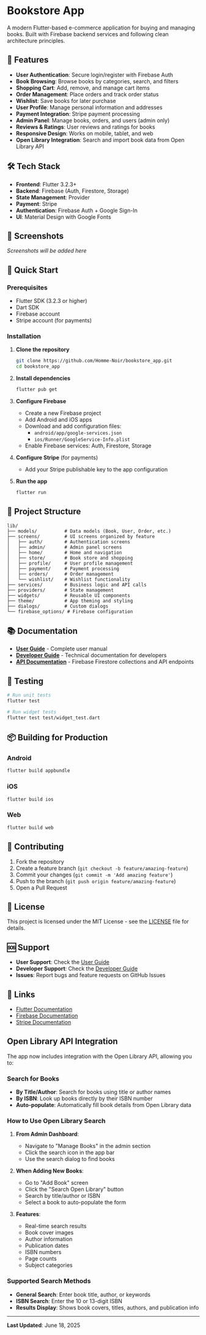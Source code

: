 # Bookstore App

A modern Flutter-based e-commerce application for buying and managing books. Built with Firebase backend services and following clean architecture principles.

## 🚀 Features

- **User Authentication**: Secure login/register with Firebase Auth
- **Book Browsing**: Browse books by categories, search, and filters
- **Shopping Cart**: Add, remove, and manage cart items
- **Order Management**: Place orders and track order status
- **Wishlist**: Save books for later purchase
- **User Profile**: Manage personal information and addresses
- **Payment Integration**: Stripe payment processing
- **Admin Panel**: Manage books, orders, and users (admin only)
- **Reviews & Ratings**: User reviews and ratings for books
- **Responsive Design**: Works on mobile, tablet, and web
- **Open Library Integration**: Search and import book data from Open Library API

## 🛠 Tech Stack

- **Frontend**: Flutter 3.2.3+
- **Backend**: Firebase (Auth, Firestore, Storage)
- **State Management**: Provider
- **Payment**: Stripe
- **Authentication**: Firebase Auth + Google Sign-In
- **UI**: Material Design with Google Fonts

## 📱 Screenshots

*Screenshots will be added here*

## 🚀 Quick Start

### Prerequisites

- Flutter SDK (3.2.3 or higher)
- Dart SDK
- Firebase account
- Stripe account (for payments)

### Installation

1. **Clone the repository**
   ```bash
   git clone https://github.com/Homme-Noir/bookstore_app.git
   cd bookstore_app
   ```

2. **Install dependencies**
   ```bash
   flutter pub get
   ```

3. **Configure Firebase**
   - Create a new Firebase project
   - Add Android and iOS apps
   - Download and add configuration files:
     - `android/app/google-services.json`
     - `ios/Runner/GoogleService-Info.plist`
   - Enable Firebase services: Auth, Firestore, Storage

4. **Configure Stripe** (for payments)
   - Add your Stripe publishable key to the app configuration

5. **Run the app**
   ```bash
   flutter run
   ```

## 📁 Project Structure

```
lib/
├── models/          # Data models (Book, User, Order, etc.)
├── screens/         # UI screens organized by feature
│   ├── auth/        # Authentication screens
│   ├── admin/       # Admin panel screens
│   ├── home/        # Home and navigation
│   ├── store/       # Book store and shopping
│   ├── profile/     # User profile management
│   ├── payment/     # Payment processing
│   ├── orders/      # Order management
│   └── wishlist/    # Wishlist functionality
├── services/        # Business logic and API calls
├── providers/       # State management
├── widgets/         # Reusable UI components
├── theme/           # App theming and styling
├── dialogs/         # Custom dialogs
└── firebase_options/ # Firebase configuration
```

## 📚 Documentation

- **[User Guide](docs/user_guide.md)** - Complete user manual
- **[Developer Guide](docs/developer_guide.md)** - Technical documentation for developers
- **[API Documentation](docs/api_documentation.md)** - Firebase Firestore collections and API endpoints

## 🧪 Testing

```bash
# Run unit tests
flutter test

# Run widget tests
flutter test test/widget_test.dart
```

## 📦 Building for Production

### Android
```bash
flutter build appbundle
```

### iOS
```bash
flutter build ios
```

### Web
```bash
flutter build web
```

## 🤝 Contributing

1. Fork the repository
2. Create a feature branch (`git checkout -b feature/amazing-feature`)
3. Commit your changes (`git commit -m 'Add amazing feature'`)
4. Push to the branch (`git push origin feature/amazing-feature`)
5. Open a Pull Request

## 📄 License

This project is licensed under the MIT License - see the [LICENSE](LICENSE) file for details.

## 🆘 Support

- **User Support**: Check the [User Guide](docs/user_guide.md)
- **Developer Support**: Check the [Developer Guide](docs/developer_guide.md)
- **Issues**: Report bugs and feature requests on GitHub Issues

## 🔗 Links

- [Flutter Documentation](https://flutter.dev/docs)
- [Firebase Documentation](https://firebase.google.com/docs)
- [Stripe Documentation](https://stripe.com/docs)

## Open Library API Integration

The app now includes integration with the Open Library API, allowing you to:

### Search for Books
- **By Title/Author**: Search for books using title or author names
- **By ISBN**: Look up books directly by their ISBN number
- **Auto-populate**: Automatically fill book details from Open Library data

### How to Use Open Library Search

1. **From Admin Dashboard**:
   - Navigate to "Manage Books" in the admin section
   - Click the search icon in the app bar
   - Use the search dialog to find books

2. **When Adding New Books**:
   - Go to "Add Book" screen
   - Click the "Search Open Library" button
   - Search by title/author or ISBN
   - Select a book to auto-populate the form

3. **Features**:
   - Real-time search results
   - Book cover images
   - Author information
   - Publication dates
   - ISBN numbers
   - Page counts
   - Subject categories

### Supported Search Methods

- **General Search**: Enter book title, author, or keywords
- **ISBN Search**: Enter the 10 or 13-digit ISBN
- **Results Display**: Shows book covers, titles, authors, and publication info

---

**Last Updated**: June 18, 2025
